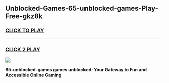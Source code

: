 
## Unblocked-Games-65-unblocked-games-Play-Free-gkz8k
<h3>
<a href="https://premium76.site?title=65-unblocked-games&ref=10A">CLICK TO PLAY</a></h3>
<hr>

<h3>
<a href="https://premium76.site?title=65-unblocked-games&ref=10A">CLICK 2 PLAY</a>
  
</h3>

<a href="https://premium76.site?title=65-unblocked-games&ref=10A"><img src="https://clearcache.store/games.png"></a>


**65-unblocked-games games unblocked: Your Gateway to Fun and Accessible Online Gaming**

